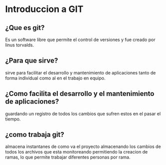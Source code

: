 # Introduccion a GIT

## ¿Que es git? 
Es un software libre que permite el control de versiones y fue creado por linus torvalds.

## ¿Para que sirve?
sirve para facilitar el desarrollo y mantenimiento de aplicaciones tanto de forma individual como al en el trabajo en equipo.

## ¿Como facilita el desarrollo y el mantenimiento de aplicaciones?

guardando un registro de todos los cambios que sufren estos en el pasar el tiempo.
    
## ¿como trabaja git?
    
almacena instantanes de como va el proyecto almacenando los cambios de todos los archivos que esta monitoreando permitiendo la creacion de ramas, lo que permite trabajar diferentes personas por rama.